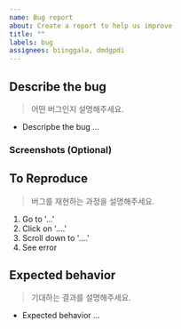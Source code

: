 ```yaml
---
name: Bug report
about: Create a report to help us improve
title: ""
labels: bug
assignees: biinggala, dmdgpdi
---
```


## Describe the bug

> 어떤 버그인지 설명해주세요.

- Descripbe the bug ...

### Screenshots (Optional)

## To Reproduce

> 버그를 재현하는 과정을 설명해주세요.

1. Go to '...'
2. Click on '....'
3. Scroll down to '....'
4. See error

## Expected behavior

> 기대하는 결과를 설명해주세요.

- Expected behavior ...
